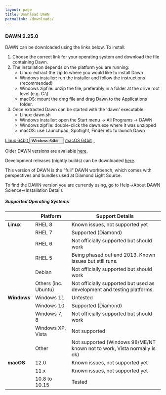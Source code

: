 ```yaml
---
layout: page
title: Download DAWN
permalink: /downloads/
---
```

### DAWN 2.25.0


DAWN can be downloaded using the links below. To install:

1. Choose the correct link for your operating system and download the file containing Dawn.
2. The installation depends on the platform you are running:
    * Linux: extract the zip to where you would like to install Dawn
    * Windows installer: run the installer and follow the instructions (recommended)
    * Windows zipfile: unzip the file, preferably in a folder at the drive root level (e.g. C:\\)
    * macOS: mount the dmg file and drag Dawn to the Applications folder.
3. Once extracted Dawn can be started with the 'dawn' executable:
    * Linux: dawn.sh
    * Windows installer: open the Start menu &rarr; All Programs &rarr; DAWN
    * Windows zipfile: double-click the dawn.exe where it was unzipped
    * macOS: use Launchpad, Spotlight, Finder etc to launch Dawn
	
<script>
	function showHide(elementId){
		var element = document.getElementById(elementId);
		if(element.style.display == 'none'){
			element.style.display = 'block';
		} else {
			element.style.display = 'none';
		}
	}
</script>
<div class="row center">
	<a href="https://alfred.diamond.ac.uk/DawnDiamond/2.25/downloads/builds-release/DawnDiamond-2.25.0.v20220331-0755-linux.x86_64.zip" class="btn-large waves-effect" onclick="trackOutboundLink('https://alfred.diamond.ac.uk/DawnDiamond/2.25/downloads/builds-release/DawnDiamond-2.25.0.v20220331-0755-linux.x86_64.zip'); return false;">
		Linux 64bit<i class="material-icons right">&#xE2C4;</i>
	</a>
	<button type="button" class="btn-large waves-effect" onclick="showHide('winExeOrZip')">
		Windows 64bit<i class="material-icons right">&#xE2C4;</i>
	</button>
	<a href="https://alfred.diamond.ac.uk/DawnDiamond/2.25/downloads/builds-release/DawnDiamond-2.25.0.v20220331-0755-macosx.x86_64.dmg" class="btn-large waves-effect" onclick="trackOutboundLink('https://alfred.diamond.ac.uk/DawnDiamond/2.25/downloads/builds-release/DawnDiamond-2.25.0.v20220331-0755-macosx.x86_64.dmg'); return false;">
		macOS 64bit<i class="material-icons right">&#xE2C4;</i>
	</a>
</div>

<div id="winExeOrZip" class="row center" style="display: none">
	<a href="https://alfred.diamond.ac.uk/DawnDiamond/2.25/downloads/builds-release/DawnDiamond-2.25.0.v20220331-0755-win32.x86_64-inst.exe" class="btn-large waves-effect" onclick="trackOutboundLink('https://alfred.diamond.ac.uk/DawnDiamond/2.25/downloads/builds-release/DawnDiamond-2.25.0.v20220331-0755-win32.x86_64-inst.exe'); return false;">
		EXE<i class="material-icons right">&#xE2C4;</i>
	</a>
	<a href="https://alfred.diamond.ac.uk/DawnDiamond/2.25/downloads/builds-release/DawnDiamond-2.25.0.v20220331-0755-win32.x86_64.zip" class="btn-large waves-effect" onclick="trackOutboundLink('https://alfred.diamond.ac.uk/DawnDiamond/2.25/downloads/builds-release/DawnDiamond-2.25.0.v20220331-0755-win32.x86_64.zip'); return false;">
		ZIP<i class="material-icons right">&#xE2C4;</i>
	</a>
</div>

Older DAWN versions are available [here](https://alfred.diamond.ac.uk/DawnDiamond/).

Development releases (nightly builds) can be downloaded [here](https://alfred.diamond.ac.uk/DawnDiamond/master/downloads/builds-snapshot/).

This version of DAWN is the "full" DAWN workbench, which comes with perspectives and bundles used at Diamond Light Source.

To find the DAWN version you are currently using, go to Help&rarr;About DAWN Science&rarr;Installation Details

##### Supported Operating Systems

|               | Platform             | Support Details                                                          |
|---------------|----------------------|--------------------------------------------------------------------------|
| **Linux**     | RHEL 8               | Known issues, not supported yet                                          |
|               | RHEL 7               | Supported (Diamond)                                                      |
|               | RHEL 6               | Not officially supported but should work                                 |
|               | RHEL 5               | Being phased out end 2013. Known issues but still runs.                  |
|               | Debian               | Not officially supported but should work                                 |
|               | Others (inc. Ubuntu) | Not officially supported but used as development and testing platforms.  |
| **Windows**   | Windows 11           | Untested                                                                 |
|               | Windows 10           | Supported (Diamond)                                                      |
|               | Windows 7, 8         | Not officially supported but should work                                 |
|               | Windows XP, Vista    | Not supported                                                            |
|               | Other                | Not supported (Windows 98/ME/NT known not to work, Vista normally is ok) |
| **macOS**     | 12.0                 | Known issues, not supported yet                                          |
|               | 11.x                 | Known issues, not supported yet                                          |
|               | 10.8 to 10.15        | Tested                                                                   |

